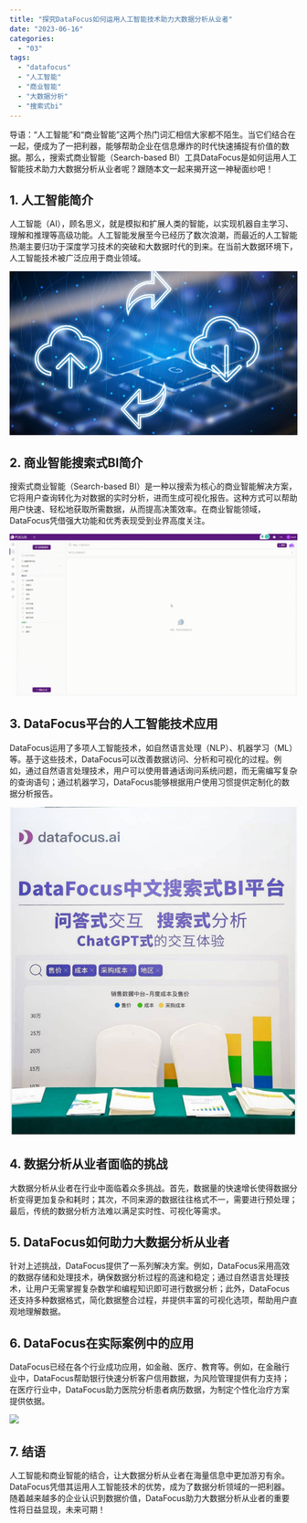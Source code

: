 ```yaml
---
title: "探究DataFocus如何运用人工智能技术助力大数据分析从业者"
date: "2023-06-16"
categories: 
  - "03"
tags: 
  - "datafocus"
  - "人工智能"
  - "商业智能"
  - "大数据分析"
  - "搜索式bi"
---
```


导语：“人工智能”和“商业智能”这两个热门词汇相信大家都不陌生。当它们结合在一起，便成为了一把利器，能够帮助企业在信息爆炸的时代快速捕捉有价值的数据。那么，搜索式商业智能（Search-based BI）工具DataFocus是如何运用人工智能技术助力大数据分析从业者呢？跟随本文一起来揭开这一神秘面纱吧！

## 1\. 人工智能简介

人工智能（AI），顾名思义，就是模拟和扩展人类的智能，以实现机器自主学习、理解和推理等高级功能。人工智能发展至今已经历了数次浪潮，而最近的人工智能热潮主要归功于深度学习技术的突破和大数据时代的到来。在当前大数据环境下，人工智能技术被广泛应用于商业领域。

![image.png](images/1657723279-image-png.png)

## 2\. 商业智能搜索式BI简介

搜索式商业智能（Search-based BI）是一种以搜索为核心的商业智能解决方案，它将用户查询转化为对数据的实时分析，进而生成可视化报告。这种方式可以帮助用户快速、轻松地获取所需数据，从而提高决策效率。在商业智能领域，DataFocus凭借强大功能和优秀表现受到业界高度关注。

![](images/1684825811-GIF%E5%9B%BE2-14-%E5%B0%8F%E6%85%A7-%E5%8C%BB%E7%96%97.gif)

## 3\. DataFocus平台的人工智能技术应用

DataFocus运用了多项人工智能技术，如自然语言处理（NLP）、机器学习（ML）等。基于这些技术，DataFocus可以改善数据访问、分析和可视化的过程。例如，通过自然语言处理技术，用户可以使用普通话询问系统问题，而无需编写复杂的查询语句；通过机器学习，DataFocus能够根据用户使用习惯提供定制化的数据分析报告。

![](images/1684995450-DataFocus%E5%B1%95%E4%BD%8D.jpg)

## 4\. 数据分析从业者面临的挑战

大数据分析从业者在行业中面临着众多挑战。首先，数据量的快速增长使得数据分析变得更加复杂和耗时；其次，不同来源的数据往往格式不一，需要进行预处理；最后，传统的数据分析方法难以满足实时性、可视化等需求。

## 5\. DataFocus如何助力大数据分析从业者

针对上述挑战，DataFocus提供了一系列解决方案。例如，DataFocus采用高效的数据存储和处理技术，确保数据分析过程的高速和稳定；通过自然语言处理技术，让用户无需掌握复杂数学和编程知识即可进行数据分析；此外，DataFocus还支持多种数据格式，简化数据整合过程，并提供丰富的可视化选项，帮助用户直观地理解数据。

## 6\. DataFocus在实际案例中的应用

DataFocus已经在各个行业成功应用，如金融、医疗、教育等。例如，在金融行业中，DataFocus帮助银行快速分析客户信用数据，为风险管理提供有力支持；在医疗行业中，DataFocus助力医院分析患者病历数据，为制定个性化治疗方案提供依据。

![](images/1681183581-GIF-Figure-2-69-Multiple-dashboards-DFC.gif)

## 7\. 结语

人工智能和商业智能的结合，让大数据分析从业者在海量信息中更加游刃有余。DataFocus凭借其运用人工智能技术的优势，成为了数据分析领域的一把利器。随着越来越多的企业认识到数据价值，DataFocus助力大数据分析从业者的重要性将日益显现，未来可期！
